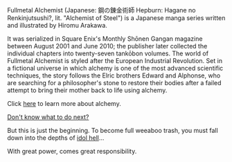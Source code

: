 Fullmetal Alchemist (Japanese: 鋼の錬金術師 Hepburn:
 Hagane no Renkinjutsushi?, lit. "Alchemist of Steel") is a Japanese 
manga series written and illustrated by Hiromu Arakawa.

 It was serialized in Square Enix's Monthly Shōnen Gangan
 magazine between August 2001 and June 2010;
 the publisher later collected the individual
 chapters into twenty-seven tankōbon volumes.
 The world of Fullmetal Alchemist is styled after
 the European Industrial Revolution. 
Set in a fictional universe in which alchemy
 is one of the most advanced scientific techniques,
 the story follows the Elric brothers Edward and Alphonse,
 who are searching for a philosopher's stone to restore
 their bodies after a failed attempt to bring their 
mother back to life using alchemy.

Click [here](../alchemy/alchemy.md) to learn more about alchemy.

[Don't know what to do next?](../working/working.md)

But this is just the beginning. To become full weeaboo trash, you must fall down
into the depths of [idol hell](../LoveLive/lovelive.md)...

With great power, comes great responsibility.
